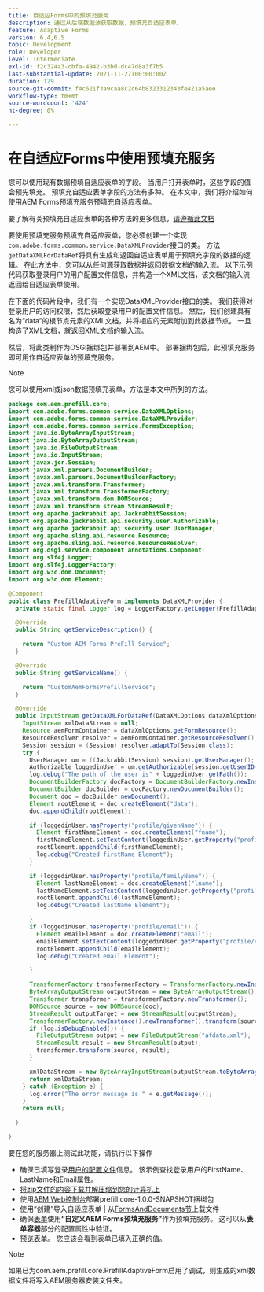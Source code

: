 ```yaml
---
title: 自适应Forms中的预填充服务
description: 通过从后端数据源获取数据，预填充自适应表单。
feature: Adaptive Forms
version: 6.4,6.5
topic: Development
role: Developer
level: Intermediate
exl-id: f2c324a3-cbfa-4942-b3bd-dc47d8a3f7b5
last-substantial-update: 2021-11-27T00:00:00Z
duration: 129
source-git-commit: f4c621f3a9caa8c2c64b8323312343fe421a5aee
workflow-type: tm+mt
source-wordcount: '424'
ht-degree: 0%

---
```


# 在自适应Forms中使用预填充服务

您可以使用现有数据预填自适应表单的字段。 当用户打开表单时，这些字段的值会预先填充。 预填充自适应表单字段的方法有多种。 在本文中，我们将介绍如何使用AEM Forms预填充服务预填充自适应表单。

要了解有关预填充自适应表单的各种方法的更多信息，[请遵循此文档](https://helpx.adobe.com/experience-manager/6-4/forms/using/prepopulate-adaptive-form-fields.html#AEMFormsprefillservice)

要使用预填充服务预填充自适应表单，您必须创建一个实现`com.adobe.forms.common.service.DataXMLProvider`接口的类。 方法`getDataXMLForDataRef`将具有生成和返回自适应表单用于预填充字段的数据的逻辑。 在此方法中，您可以从任何源获取数据并返回数据文档的输入流。 以下示例代码获取登录用户的用户配置文件信息，并构造一个XML文档，该文档的输入流返回给自适应表单使用。

在下面的代码片段中，我们有一个实现DataXMLProvider接口的类。 我们获得对登录用户的访问权限，然后获取登录用户的配置文件信息。 然后，我们创建具有名为“data”的根节点元素的XML文档，并将相应的元素附加到此数据节点。 一旦构造了XML文档，就返回XML文档的输入流。

然后，将此类制作为OSGi捆绑包并部署到AEM中。 部署捆绑包后，此预填充服务即可用作自适应表单的预填充服务。

>[!NOTE]
>
>您可以使用xml或json数据预填充表单，方法是本文中所列的方法。

```java
package com.aem.prefill.core;
import com.adobe.forms.common.service.DataXMLOptions;
import com.adobe.forms.common.service.DataXMLProvider;
import com.adobe.forms.common.service.FormsException;
import java.io.ByteArrayInputStream;
import java.io.ByteArrayOutputStream;
import java.io.FileOutputStream;
import java.io.InputStream;
import javax.jcr.Session;
import javax.xml.parsers.DocumentBuilder;
import javax.xml.parsers.DocumentBuilderFactory;
import javax.xml.transform.Transformer;
import javax.xml.transform.TransformerFactory;
import javax.xml.transform.dom.DOMSource;
import javax.xml.transform.stream.StreamResult;
import org.apache.jackrabbit.api.JackrabbitSession;
import org.apache.jackrabbit.api.security.user.Authorizable;
import org.apache.jackrabbit.api.security.user.UserManager;
import org.apache.sling.api.resource.Resource;
import org.apache.sling.api.resource.ResourceResolver;
import org.osgi.service.component.annotations.Component;
import org.slf4j.Logger;
import org.slf4j.LoggerFactory;
import org.w3c.dom.Document;
import org.w3c.dom.Element;

@Component
public class PrefillAdaptiveForm implements DataXMLProvider {
  private static final Logger log = LoggerFactory.getLogger(PrefillAdaptiveForm.class);

  @Override
  public String getServiceDescription() {

    return "Custom AEM Forms PreFill Service";
  }

  @Override
  public String getServiceName() {

    return "CustomAemFormsPrefillService";
  }

  @Override
  public InputStream getDataXMLForDataRef(DataXMLOptions dataXmlOptions) throws FormsException {
    InputStream xmlDataStream = null;
    Resource aemFormContainer = dataXmlOptions.getFormResource();
    ResourceResolver resolver = aemFormContainer.getResourceResolver();
    Session session = (Session) resolver.adaptTo(Session.class);
    try {
      UserManager um = ((JackrabbitSession) session).getUserManager();
      Authorizable loggedinUser = um.getAuthorizable(session.getUserID());
      log.debug("The path of the user is" + loggedinUser.getPath());
      DocumentBuilderFactory docFactory = DocumentBuilderFactory.newInstance();
      DocumentBuilder docBuilder = docFactory.newDocumentBuilder();
      Document doc = docBuilder.newDocument();
      Element rootElement = doc.createElement("data");
      doc.appendChild(rootElement);

      if (loggedinUser.hasProperty("profile/givenName")) {
        Element firstNameElement = doc.createElement("fname");
        firstNameElement.setTextContent(loggedinUser.getProperty("profile/givenName")[0].getString());
        rootElement.appendChild(firstNameElement);
        log.debug("Created firstName Element");
      }

      if (loggedinUser.hasProperty("profile/familyName")) {
        Element lastNameElement = doc.createElement("lname");
        lastNameElement.setTextContent(loggedinUser.getProperty("profile/familyName")[0].getString());
        rootElement.appendChild(lastNameElement);
        log.debug("Created lastName Element");

      }
      if (loggedinUser.hasProperty("profile/email")) {
        Element emailElement = doc.createElement("email");
        emailElement.setTextContent(loggedinUser.getProperty("profile/email")[0].getString());
        rootElement.appendChild(emailElement);
        log.debug("Created email Element");

      }

      TransformerFactory transformerFactory = TransformerFactory.newInstance();
      ByteArrayOutputStream outputStream = new ByteArrayOutputStream();
      Transformer transformer = transformerFactory.newTransformer();
      DOMSource source = new DOMSource(doc);
      StreamResult outputTarget = new StreamResult(outputStream);
      TransformerFactory.newInstance().newTransformer().transform(source, outputTarget);
      if (log.isDebugEnabled()) {
        FileOutputStream output = new FileOutputStream("afdata.xml");
        StreamResult result = new StreamResult(output);
        transformer.transform(source, result);
      }

      xmlDataStream = new ByteArrayInputStream(outputStream.toByteArray());
      return xmlDataStream;
    } catch (Exception e) {
      log.error("The error message is " + e.getMessage());
    }
    return null;

  }

}
```

要在您的服务器上测试此功能，请执行以下操作

* 确保已填写登录[用户的配置文件](http://localhost:4502/security/users.html)信息。 该示例查找登录用户的FirstName、LastName和Email属性。
* [将zip文件的内容下载并解压缩到您的计算机上](assets/prefillservice.zip)
* 使用[AEM Web控制台](http://localhost:4502/system/console/bundles)部署prefill.core-1.0.0-SNAPSHOT捆绑包
* 使用“创建”导入自适应表单 | 从[FormsAndDocuments节](http://localhost:4502/aem/forms.html/content/dam/formsanddocuments)上载文件
* 确保[表单](http://localhost:4502/editor.html/content/forms/af/prefill.html)使用&#x200B;**“自定义AEM Forms预填充服务”**&#x200B;作为预填充服务。 这可以从&#x200B;**表单容器**&#x200B;部分的配置属性中验证。
* [预览表单](http://localhost:4502/content/dam/formsanddocuments/prefill/jcr:content?wcmmode=disabled)。 您应该会看到表单已填入正确的值。

>[!NOTE]
>
>如果已为com.aem.prefill.core.PrefillAdaptiveForm启用了调试，则生成的xml数据文件将写入AEM服务器安装文件夹。

